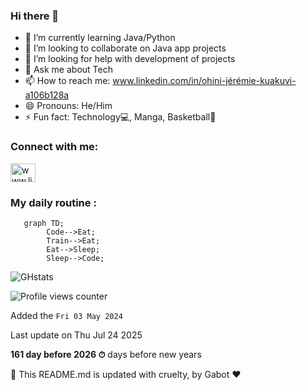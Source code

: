 ### Hi there 👋

- 🌱 I’m currently learning Java/Python
- 👯 I’m looking to collaborate on Java app projects
- 🤔 I’m looking for help with development of projects
- 💬 Ask me about Tech
- 📫 How to reach me: www.linkedin.com/in/ohini-jérémie-kuakuvi-a106b128a 
- 😄 Pronouns: He/Him
- ⚡ Fun fact: Technology💻, Manga, Basketball🏀

<h3 align="left">Connect with me:</h3>
<p align="left">
<a href="https://www.linkedin.com/in/ohini-j%C3%A9r%C3%A9mie-kuakuvi" target="blank"><img align="center" src="https://raw.githubusercontent.com/rahuldkjain/github-profile-readme-generator/master/src/images/icons/Social/linked-in-alt.svg" alt="www.linkedin.com/in/ohini-jérémie-kuakuvi-a106b128a/" height="30" width="40" /></a>
</p>

### My daily routine :
```mermaid
   graph TD;
        Code-->Eat;
        Train-->Eat;
        Eat-->Sleep;
        Sleep-->Code;
```

![GHstats](https://github-readme-stats.vercel.app/api?username=kojhack&show_icons=true)
         
![Profile views counter](https://komarev.com/ghpvc/?username=rishavanand&&style=flat-square)  

Added the `Fri 03 May 2024`

Last update on Thu Jul 24 2025

**161 day before 2026 ⏱** days before new years

🤖 This README.md is updated with cruelty, by Gabot ❤️
